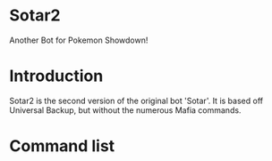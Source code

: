 # Sotar2
Another Bot for Pokemon Showdown!

# Introduction

Sotar2 is the second version of the original bot 'Sotar'. It is based off Universal Backup, but without the numerous Mafia commands. 

# Command list

